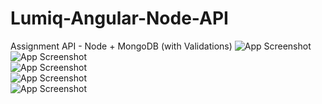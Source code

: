 # Lumiq-Angular-Node-API



Assignment API - Node + MongoDB (with Validations)
![App Screenshot](https://github.com/Mayank-Khurmai/Lumiq-Node-API/blob/main/Screenshots/api-1.png)
<br>
![App Screenshot](https://github.com/Mayank-Khurmai/Lumiq-Node-API/blob/main/Screenshots/api-2.png)
<br>
![App Screenshot](https://github.com/Mayank-Khurmai/Lumiq-Node-API/blob/main/Screenshots/api-3.png)
<br>
![App Screenshot](https://github.com/Mayank-Khurmai/Lumiq-Node-API/blob/main/Screenshots/api-4.png)
<br>
![App Screenshot](https://github.com/Mayank-Khurmai/Lumiq-Node-API/blob/main/Screenshots/api-5.png)
<br>
